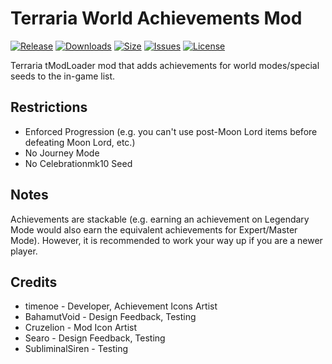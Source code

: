 # Terraria World Achievements Mod

[![Release](https://img.shields.io/github/v/release/timenoe/Terraria-WorldAchievements?style=flat-square)](https://github.com/timenoe/Terraria-WorldAchievements/releases/latest)
[![Downloads](https://img.shields.io/steam/downloads/3427410090?style=flat-square)](https://steamcommunity.com/sharedfiles/filedetails/?id=3427410090)
[![Size](https://img.shields.io/steam/size/3427410090?style=flat-square)](https://steamcommunity.com/sharedfiles/filedetails/?id=3427410090)
[![Issues](https://img.shields.io/github/issues/timenoe/Terraria-WorldAchievements?style=flat-square)](https://github.com/timenoe/Terraria-WorldAchievements/issues)
[![License](https://img.shields.io/github/license/timenoe/Terraria-WorldAchievements?style=flat-square)](https://github.com/timenoe/Terraria-WorldAchievements/blob/master/LICENSE.md)

Terraria tModLoader mod that adds achievements for world modes/special seeds to the in-game list.

## Restrictions
- Enforced Progression (e.g. you can't use post-Moon Lord items before defeating Moon Lord, etc.)
- No Journey Mode
- No Celebrationmk10 Seed

## Notes
Achievements are stackable (e.g. earning an achievement on Legendary Mode would also earn the equivalent achievements for Expert/Master Mode). However, it is recommended to work your way up if you are a newer player.

## Credits
- timenoe - Developer, Achievement Icons Artist
- BahamutVoid - Design Feedback, Testing
- Cruzelion - Mod Icon Artist
- Searo - Design Feedback, Testing
- SubliminalSiren - Testing
